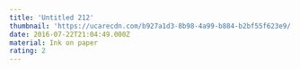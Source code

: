 ```yaml
---
title: 'Untitled 212'
thumbnail: 'https://ucarecdn.com/b927a1d3-8b98-4a99-b884-b2bf55f623e9/'
date: 2016-07-22T21:04:49.000Z
material: Ink on paper
rating: 2
---
```

